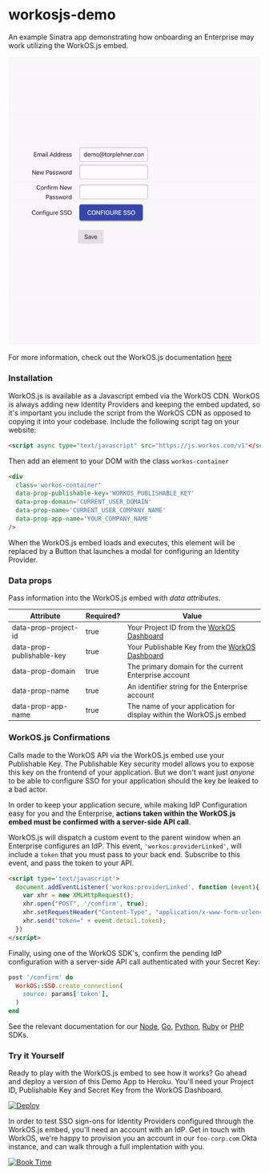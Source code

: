 # workosjs-demo

An example Sinatra app demonstrating how onboarding an Enterprise may work utilizing the WorkOS.js embed.

![WorkOS.js embed](./WorkOSjs.gif)

For more information, check out the WorkOS.js documentation [here](http://docs.workos.com/sso/embed-workosjs)

### Installation

WorkOS.js is available as a Javascript embed via the WorkOS CDN. WorkOS is always adding new Identity Providers and keeping the embed updated, so it's important you include the script from the WorkOS CDN as opposed to copying it into your codebase. Include the following script tag on your website:

```html
<script async type="text/javascript" src="https://js.workos.com/v1"</script>

```

Then add an element to your DOM with the class `workos-container`

```html
<div
  class='workos-container'
  data-prop-publishable-key='WORKOS_PUBLISHABLE_KEY'
  data-prop-domain='CURRENT_USER_DOMAIN'
  data-prop-name='CURRENT_USER_COMPANY_NAME'
  data-prop-app-name='YOUR_COMPANY_NAME'
/>
```

When the WorkOS.js embed loads and executes, this element will be replaced by a Button that launches a modal for configuring an Identity Provider.

### Data props

Pass information into the WorkOS.js embed with _data attributes_.

| Attribute                 | Required? | Value                                                    |
|---------------------------|-----------|----------------------------------------------------------|
| data-prop-project-id      | true      | Your Project ID from the [WorkOS Dashboard](https://dashboard.workos.com/sso/configuration)                |
| data-prop-publishable-key | true      | Your Publishable Key from the [WorkOS Dashboard](https://dashboard.workos.com/api-keys)           |
| data-prop-domain          | true      | The primary domain for the current Enterprise account    |
| data-prop-name            | true      | An identifier string for the Enterprise account          |
| data-prop-app-name        | true      | The name of your application for display within the WorkOS.js embed |

### WorkOS.js Confirmations

Calls made to the WorkOS API via the WorkOS.js embed use your Publishable Key. The Publishable Key security model allows you to expose this key on the frontend of your application. But we don't want just _anyone_ to be able to configure SSO for your application should the key be leaked to a bad actor.

In order to keep your application secure, while making IdP Configuration easy for you and the Enterprise, **actions taken within the WorkOS.js embed must be confirmed with a server-side API call**.

WorkOS.js will dispatch a custom event to the parent window when an Enterprise configures an IdP. This event, `'workos:providerLinked'`, will include a `token` that you must pass to your back end. Subscribe to this event, and pass the token to your API.

```html
<script type='text/javascript'>
  document.addEventListener('workos:providerLinked', function (event){
    var xhr = new XMLHttpRequest();
    xhr.open("POST", '/confirm', true);
    xhr.setRequestHeader("Content-Type", "application/x-www-form-urlencoded");
    xhr.send("token=" + event.detail.token);
  })
</script>
```

Finally, using one of the WorkOS SDK's, confirm the pending IdP configuration with a server-side API call authenticated with your Secret Key:

```ruby
post '/confirm' do
  WorkOS::SSO.create_connection(
    source: params['token'],
  )
end
```

See the relevant documentation for our [Node](https://github.com/workos-inc/workos-node), [Go](https://github.com/workos-inc/workos-go), [Python](https://github.com/workos-inc/workos-python), [Ruby](https://github.com/workos-inc/workos-ruby) or [PHP](https://github.com/workos-inc/workos-php) SDKs.

### Try it Yourself

Ready to play with the WorkOS.js embed to see how it works? Go ahead and deploy a version of this Demo App to Heroku. You'll need your Project ID, Publishable Key and Secret Key from the WorkOS Dashboard.

[![Deploy](https://www.herokucdn.com/deploy/button.svg)](https://heroku.com/deploy)

In order to test SSO sign-ons for Identity Providers configured through the WorkOS.js embed, you'll need an account with an IdP. Get in touch with WorkOS, we're happy to provision you an account in our `foo-corp.com` Okta instance, and can walk through a full implentation with you.

[![Book Time](./book-time.png)](https://calendly.com/workos-taylor/sso-onboarding)
